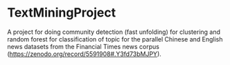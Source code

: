 # TextMiningProject
A project for doing community detection (fast unfolding) for clustering and random forest for classification of topic for the parallel Chinese and English news datasets from the Financial Times news corpus (https://zenodo.org/record/5591908#.Y3fd73bMJPY). 
